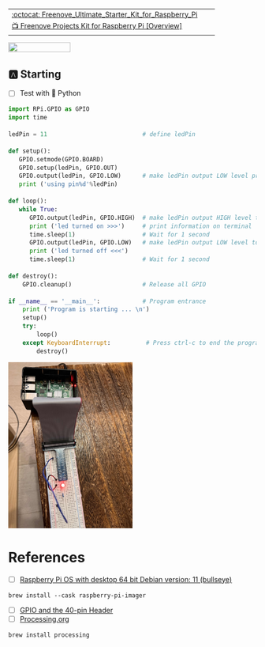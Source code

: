 


| | | |
|-|-|-|
| [:octocat: Freenove_Ultimate_Starter_Kit_for_Raspberry_Pi](https://github.com/Freenove/Freenove_Ultimate_Starter_Kit_for_Raspberry_Pi) | | |
| [:tv: Freenove Projects Kit for Raspberry Pi [Overview]](https://www.youtube.com/watch?v=mx_lC_mLy8I) | | |

[<img src=https://github.com/Freenove/Freenove_Ultimate_Starter_Kit_for_Raspberry_Pi/blob/master/List_Ultimate_RPi_Kit.jpg width=50% height=50% > </img>](https://github.com/Freenove/Freenove_Ultimate_Starter_Kit_for_Raspberry_Pi/blob/master/List_Ultimate_RPi_Kit.jpg)

## :a: Starting

- [ ]  Test with :snake: Python


```python
import RPi.GPIO as GPIO
import time

ledPin = 11                           # define ledPin

def setup():
   GPIO.setmode(GPIO.BOARD)
   GPIO.setup(ledPin, GPIO.OUT)
   GPIO.output(ledPin, GPIO.LOW)      # make ledPin output LOW level print ('using pin%d'%ledPin)
   print ('using pin%d'%ledPin)

def loop():
   while True:
      GPIO.output(ledPin, GPIO.HIGH)  # make ledPin output HIGH level to turn on led
      print ('led turned on >>>')     # print information on terminal
      time.sleep(1)                   # Wait for 1 second
      GPIO.output(ledPin, GPIO.LOW)   # make ledPin output LOW level to turn off led
      print ('led turned off <<<')
      time.sleep(1)                   # Wait for 1 second

def destroy():
    GPIO.cleanup()                    # Release all GPIO

if __name__ == '__main__':            # Program entrance
    print ('Program is starting ... \n')
    setup()
    try:
        loop()
    except KeyboardInterrupt:          # Press ctrl-c to end the program.
        destroy()

```


<img src=../images/IMG_4405.jpg width=50% height=50% > </img>

# References

- [ ] [Raspberry Pi OS with desktop 64 bit Debian version: 11 (bullseye)](https://downloads.raspberrypi.org/raspios_arm64/images/raspios_arm64-2023-05-03/2023-05-03-raspios-bullseye-arm64.img.xz)
```
brew install --cask raspberry-pi-imager
```
- [ ] [GPIO and the 40-pin Header](https://www.raspberrypi.com/documentation/computers/os.html#gpio-and-the-40-pin-header)
- [ ] [Processing.org](https://processing.org)
```
brew install processing
```
